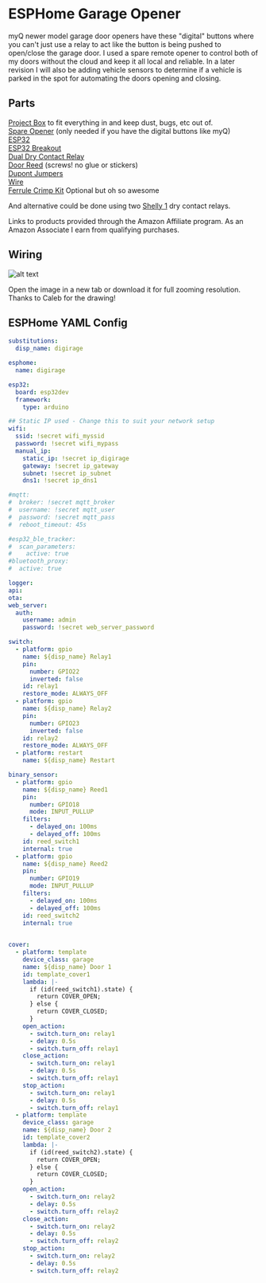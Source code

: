 # ESPHome Garage Opener

myQ newer model garage door openers have these "digital" buttons where you can't just use a relay to act like the button is being pushed to open/close the garage door.  I used a spare remote opener to control both of my doors without the cloud and keep it all local and reliable.  In a later revision I will also be adding vehicle sensors to determine if a vehicle is parked in the spot for automating the doors opening and closing.

## Parts

[Project Box](https://amzn.to/3yq107O) to fit everything in and keep dust, bugs, etc out of.  
[Spare Opener](https://amzn.to/3CoEgpI) (only needed if you have the digital buttons like myQ)   
[ESP32](https://amzn.to/3SNhQFv)  
[ESP32 Breakout](https://amzn.to/3RIhX40)  
[Dual Dry Contact Relay](https://amzn.to/3EurUPq)  
[Door Reed](https://amzn.to/3SRajpt)  (screws! no glue or stickers)  
[Dupont Jumpers](https://amzn.to/3SQHv03)  
[Wire](https://amzn.to/3fTGW7c)  
[Ferrule Crimp Kit](https://amzn.to/3egK1xU)  Optional but oh so awesome

And alternative could be done using two [Shelly 1](https://s.click.aliexpress.com/e/_DF9rCJZ) dry contact relays.

Links to products provided through the Amazon Affiliate program. As an Amazon Associate I earn from qualifying purchases.

## Wiring

![alt text](/img/diagrams/esphome_myq_killer_garage.webp "ESPHome Dual Relay myQ Killer")

Open the image in a new tab or download it for full zooming resolution. Thanks to Caleb for the drawing!

## ESPHome YAML Config

```yaml
substitutions:
  disp_name: digirage

esphome:
  name: digirage

esp32:
  board: esp32dev
  framework:
    type: arduino

## Static IP used - Change this to suit your network setup
wifi:
  ssid: !secret wifi_myssid
  password: !secret wifi_mypass
  manual_ip:
    static_ip: !secret ip_digirage
    gateway: !secret ip_gateway
    subnet: !secret ip_subnet
    dns1: !secret ip_dns1

#mqtt:
#  broker: !secret mqtt_broker
#  username: !secret mqtt_user
#  password: !secret mqtt_pass
#  reboot_timeout: 45s    

#esp32_ble_tracker:
#  scan_parameters:
#    active: true
#bluetooth_proxy:
#  active: true

logger:
api:
ota:
web_server:
  auth:
    username: admin
    password: !secret web_server_password 

switch:
  - platform: gpio
    name: ${disp_name} Relay1
    pin:
      number: GPIO22
      inverted: false
    id: relay1
    restore_mode: ALWAYS_OFF 
  - platform: gpio
    name: ${disp_name} Relay2
    pin:
      number: GPIO23
      inverted: false
    id: relay2
    restore_mode: ALWAYS_OFF 
  - platform: restart
    name: ${disp_name} Restart

binary_sensor:
  - platform: gpio
    name: ${disp_name} Reed1
    pin: 
      number: GPIO18
      mode: INPUT_PULLUP
    filters:
      - delayed_on: 100ms
      - delayed_off: 100ms
    id: reed_switch1
    internal: true
  - platform: gpio
    name: ${disp_name} Reed2
    pin: 
      number: GPIO19
      mode: INPUT_PULLUP
    filters:
      - delayed_on: 100ms
      - delayed_off: 100ms
    id: reed_switch2
    internal: true

    
cover:
  - platform: template
    device_class: garage
    name: ${disp_name} Door 1
    id: template_cover1
    lambda: |-
      if (id(reed_switch1).state) {
        return COVER_OPEN;
      } else {
        return COVER_CLOSED;
      }
    open_action:
      - switch.turn_on: relay1
      - delay: 0.5s
      - switch.turn_off: relay1
    close_action:
      - switch.turn_on: relay1
      - delay: 0.5s
      - switch.turn_off: relay1      
    stop_action:
      - switch.turn_on: relay1
      - delay: 0.5s
      - switch.turn_off: relay1      
  - platform: template
    device_class: garage
    name: ${disp_name} Door 2
    id: template_cover2
    lambda: |-
      if (id(reed_switch2).state) {
        return COVER_OPEN;
      } else {
        return COVER_CLOSED;
      }
    open_action:
      - switch.turn_on: relay2
      - delay: 0.5s
      - switch.turn_off: relay2
    close_action:
      - switch.turn_on: relay2
      - delay: 0.5s
      - switch.turn_off: relay2
    stop_action:
      - switch.turn_on: relay2
      - delay: 0.5s
      - switch.turn_off: relay2
```

